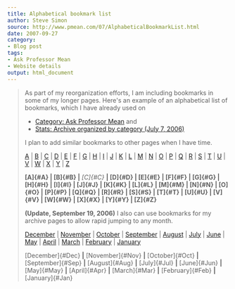 ```yaml
---
title: Alphabetical bookmark list
author: Steve Simon
source: http://www.pmean.com/07/AlphabeticalBookmarkList.html
date: 2007-09-27
category:
- Blog post
tags:
- Ask Professor Mean
- Website details
output: html_document
---
```

> As part of my reorganization efforts, I am including bookmarks in some
> of my longer pages. Here\'s an example of an alphabetical list of
> bookmarks, which I have already used on 
>
> -   [Category: Ask Professor Mean](../category/AskProfessorMean.html)
>     and
> -   [Stats: Archive organized by category (July
>     7, 2006)](../TopicList.html)
>
> I plan to add similar bookmarks to other pages when I have time.
>
> [A](#A) \| [B](#B) \| [C](#C) \| [D](#D) \| [E](#E) \| [F](#F) \|
> [G](#G) \| [H](#H) \| [I](#I) \| [J](#J) \| [K](#K) \| [L](#L) \|
> [M](#M) \| [N](#N) \| [O](#O) \| [P](#P) \| [Q](#Q) \| [R](#R) \|
> [S](#S) \| [T](#T) \| [U](#U) \| [V](#V) \| [W](#W) \| [X](#X) \|
> [Y](#Y) \| [Z](#Z)
>
> **[A]{#A} \| [B]{#B} \|** *[C]{#C}* **\| [D]{#D} \| [E]{#E} \| [F]{#F}
> \| [G]{#G} \| [H]{#H} \| [I]{#I} \| [J]{#J} \| [K]{#K} \| [L]{#L} \|
> [M]{#M} \| [N]{#N} \| [O]{#O} \| [P]{#P} \| [Q]{#Q} \| [R]{#R} \|
> [S]{#S} \| [T]{#T} \| [U]{#U} \| [V]{#V} \| [W]{#W} \| [X]{#X} \|
> [Y]{#Y} \| [Z]{#Z}**
>
> **(Update, September 19, 2006)** I also can use bookmarks for my
> archive pages to allow rapid jumping to any month.
>
> [December](#Dec) \| [November](#Nov) \| [October](#Oct) \|
> [September](#Sep) \| [August](#Aug) \| [July](#Jul) \| [June](#Jun) \|
> [May](#May) \| [April](#Apr) \| [March](#Mar) \| [February](#Feb) \|
> [January](#Jan)
>
> [December]{#Dec} **\|** [November]{#Nov} **\|** [October]{#Oct} **\|**
> [September]{#Sep} **\|** [August]{#Aug} **\|** [July]{#Jul} **\|**
> [June]{#Jun} **\|** [May]{#May} **\|** [April]{#Apr} **\|**
> [March]{#Mar} **\|** [February]{#Feb} **\|** [January]{#Jan}


